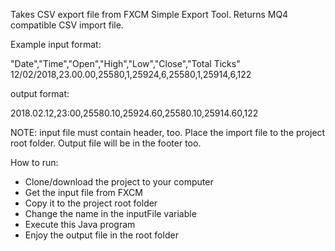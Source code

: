 Takes CSV export file from FXCM Simple Export Tool. Returns MQ4 compatible
CSV import file.
 
Example input format: 

"Date","Time","Open","High","Low","Close","Total Ticks"
12/02/2018,23.00.00,25580,1,25924,6,25580,1,25914,6,122
 
output format:

2018.02.12,23:00,25580.10,25924.60,25580.10,25914.60,122
 
NOTE: input file must contain header, too. Place the import file to the
project root folder. Output file will be in the footer too.
 
How to run:
- Clone/download the project to your computer
- Get the input file from FXCM
- Copy it to the project root folder
- Change the name in the inputFile variable
- Execute this Java program
- Enjoy the output file in the root folder
